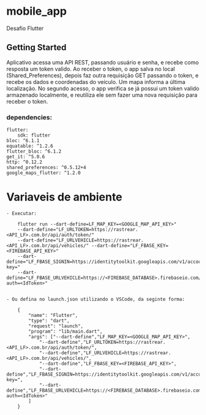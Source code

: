 # mobile_app

Desafio Flutter


## Getting Started

Aplicativo acessa uma API REST, passando usuário e senha, e recebe como resposta um token valido. 
Ao receber o token, o app salva no local (Shared_Preferences), depois faz outra requisição GET passando o token, e recebe os dados e coordenadas do veículo.
Um mapa informa a última localização.
No segundo acesso, o app verifica se já possui um token valido armazenado localmente, e reutiliza ele sem fazer uma nova requisição para receber o token.


 ### dependencies:
    flutter:
        sdk: flutter
    bloc: ^6.1.1
    equatable: ^1.2.6
    flutter_bloc: ^6.1.2
    get_it: ^5.0.6
    http: ^0.12.2
    shared_preferences: ^0.5.12+4
    google_maps_flutter: ^1.2.0
    

# Variaveis de ambiente
    - Executar:
    
        flutter run --dart-define=LF_MAP_KEY=<GOOGLE_MAP_API_KEY>"
        --dart-define="LF_URLTOKEN=https://rastrear.<API_LF>.com.br/api/auth/token/"
        --dart-define="LF_URLVEHICLE=https://rastrear.<API_LF>.com.br/api/vehicles/" --dart-define="LF_FBASE_KEY=<FIREBASE_API_KEY>"
        --dart-define="LF_FBASE_SIGNIN=https://identitytoolkit.googleapis.com/v1/accounts:signInWithPassword?key="
        --dart-define="LF_FBASE_URLVEHICLE=https://<FIREBASE_DATABASE>.firebaseio.com/vehicles.json?auth=<IdToken>"


    - Ou defina no launch.json utilizando o VSCode, da seginte forma:

        {
            "name": "Flutter",
            "type": "dart",
            "request": "launch",
            "program": "lib/main.dart",
            "args": ["--dart-define","LF_MAP_KEY=<GOOGLE_MAP_API_KEY>",
                "--dart-define","LF_URLTOKEN=https://rastrear.<API_LF>.com.br/api/auth/token/",
                "--dart-define","LF_URLVEHICLE=https://rastrear.<API_LF>.com.br/api/vehicles/",
                "--dart-define","LF_FBASE_KEY=<FIREBASE_API_KEY>",
                "--dart-define","LF_FBASE_SIGNIN=https://identitytoolkit.googleapis.com/v1/accounts:signInWithPassword?key=",
                "--dart-define","LF_FBASE_URLVEHICLE=https://<FIREBASE_DATABASE>.firebaseio.com/vehicles.json?auth=<IdToken>"
            ]
        }